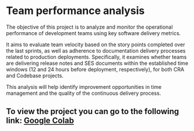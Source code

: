 # Team performance analysis
The objective of this project is to analyze and monitor the operational performance of development teams using key software delivery metrics. 

It aims to evaluate team velocity based on the story points completed over the last sprints, as well as adherence to documentation delivery processes related to production deployments. Specifically, it examines whether teams are delivering release notes and SES documents within the established time windows (12 and 24 hours before deployment, respectively), for both CRA and Codebase projects. 

This analysis will help identify improvement opportunities in time management and the quality of the continuous delivery process.

## To view the project you can go to the following link: [Google Colab](https://colab.research.google.com/drive/1DLEm3ElrXzhEJh6AK7E5f0QhgR9_K1Bt?hl=es#scrollTo=5dde658f-b7e5-4fe3-a0cb-e4ca57659249)
